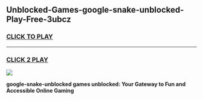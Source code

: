 
## Unblocked-Games-google-snake-unblocked-Play-Free-3ubcz
<h3>
<a href="https://premium76.site?title=google-snake-unblocked&ref=10A">CLICK TO PLAY</a></h3>
<hr>

<h3>
<a href="https://premium76.site?title=google-snake-unblocked&ref=10A">CLICK 2 PLAY</a>
  
</h3>

<a href="https://premium76.site?title=google-snake-unblocked&ref=10A"><img src="https://clearcache.store/games.png"></a>


**google-snake-unblocked games unblocked: Your Gateway to Fun and Accessible Online Gaming**
